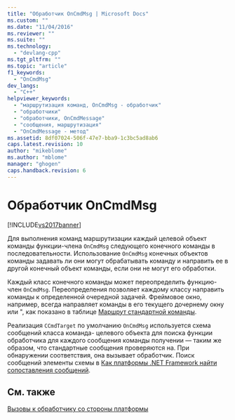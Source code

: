 ```yaml
---
title: "Обработчик OnCmdMsg | Microsoft Docs"
ms.custom: ""
ms.date: "11/04/2016"
ms.reviewer: ""
ms.suite: ""
ms.technology: 
  - "devlang-cpp"
ms.tgt_pltfrm: ""
ms.topic: "article"
f1_keywords: 
  - "OnCmdMsg"
dev_langs: 
  - "C++"
helpviewer_keywords: 
  - "маршрутизация команд, OnCmdMsg - обработчик"
  - "обработчики"
  - "обработчики, OnCmdMessage"
  - "сообщения, маршрутизация"
  - "OnCmdMessage - метод"
ms.assetid: 8df07024-506f-47e7-bba9-1c3bc5ad8ab6
caps.latest.revision: 10
author: "mikeblome"
ms.author: "mblome"
manager: "ghogen"
caps.handback.revision: 6
---
```

# Обработчик OnCmdMsg
[!INCLUDE[vs2017banner](../assembler/inline/includes/vs2017banner.md)]

Для выполнения команд маршрутизации каждый целевой объект команды функции\-члена `OnCmdMsg` следующего конечного команды в последовательности.  Использование `OnCmdMsg` конечных объектов команды задавать ли они могут обрабатывать команду и направить ее в другой конечный объект команды, если они не могут его обработки.  
  
 Каждый класс конечного команды может переопределить функцию\-член `OnCmdMsg`.  Переопределения позволяет каждому классу направить команды к определенной очередной задачей.  Фреймовое окно, например, всегда направляет команды в его текущего дочернему окну или ", как показано в таблице [Маршрут стандартной команды](../mfc/command-routing.md).  
  
 Реализация `CCmdTarget` по умолчанию `OnCmdMsg` используется схема сообщений класса команда\- целевого объекта для поиска функции обработчика для каждого сообщения команды получении — таким же образом, что стандартные сообщения проверяются на.  При обнаружении соответствия, она вызывает обработчик.  Поиск сообщений элементы схемы в [Как платформы .NET Framework найти сопоставления сообщений](../mfc/how-the-framework-searches-message-maps.md).  
  
## См. также  
 [Вызовы к обработчику со стороны платформы](../mfc/how-the-framework-calls-a-handler.md)